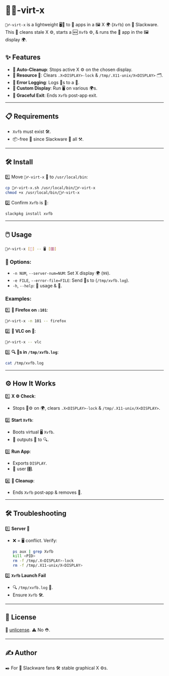 # 🏃‍♂️-virt-x

`🏃‍♂️-virt-x` is a lightweight 🖥️📜 to 🏃 apps in a 🖼️ X 🌍 (`Xvfb`) on 🐧 Slackware. This 📜 cleans stale X ⚙️, starts a 🆕 `Xvfb` ⚙️, & runs the 🏁 app in the 🖼️ display 🌍.

## ✨ Features

- **🧹 Auto-Cleanup**: Stops active X ⚙️ on the chosen display.
- **🚮 Resource 🧹**: Clears `.X<DISPLAY>-lock` & `/tmp/.X11-unix/X<DISPLAY>` 🗂️.
- **📝 Error Logging**: Logs 🛑s to a 📂.
- **🔢 Custom Display**: Run 🖥️ on various 🌍s.
- **🤝 Graceful Exit**: Ends `Xvfb` post-app exit.

---

## 📋 Requirements

- `Xvfb` must exist 🛠️.
- 📦-free 📜 since Slackware 🐧 all ⚒️.

---

## 🛠️ Install

1️⃣ Move `🏃‍♂️-virt-x` 📜 to `/usr/local/bin`:
   ```bash
   cp 🏃‍♂️-virt-x.sh /usr/local/bin/🏃‍♂️-virt-x
   chmod +x /usr/local/bin/🏃‍♂️-virt-x
   ```

2️⃣ Confirm `Xvfb` is 🐧:
   ```bash
   slackpkg install xvfb
   ```

---

## 🖱️ Usage

```bash
🏃‍♂️-virt-x [🔧] -- 🖥️ [🎛️]
```

### 🔧 Options:

- `-n NUM`, `--server-num=NUM`: Set X display 🌍 (`99`).
- `-e FILE`, `--error-file=FILE`: Send 🛑s to (`/tmp/xvfb.log`).
- `-h`, `--help`: 📖 usage & 🛑.

### Examples:

1️⃣ **🏃 Firefox on `:101`**:
   ```bash
   🏃‍♂️-virt-x -n 101 -- firefox
   ```

2️⃣ **🏃 VLC on 🚀**:
   ```bash
   🏃‍♂️-virt-x -- vlc
   ```

3️⃣ **🔍 🛑s in `/tmp/xvfb.log`**:
   ```bash
   cat /tmp/xvfb.log
   ```

---

## ⚙️ How It Works

1️⃣ **X ⚙️ Check**:
   - Stops 🏃⚙️ on 🌍, clears `.X<DISPLAY>-lock` & `/tmp/.X11-unix/X<DISPLAY>`.

2️⃣ **Start `Xvfb`**:
   - Boots virtual 🖥️ `Xvfb`.
   - 📝 outputs 🛑 to 🔍.

3️⃣ **Run App**:
   - Exports `DISPLAY`.
   - 🏃 user 🎛️.

4️⃣ **🧹 Cleanup**:
   - Ends `Xvfb` post-app & removes 🚮.

---

## 🛠️ Troubleshooting

1️⃣ **Server 🛑**
   - ❌ = 🖥️ conflict. Verify:
     ```bash
     ps aux | grep Xvfb
     kill <PID>
     rm -f /tmp/.X<DISPLAY>-lock
     rm -f /tmp/.X11-unix/X<DISPLAY>
     ```

2️⃣ **`Xvfb` Launch Fail**
   - 🔍 `/tmp/xvfb.log` 🛑.
   - Ensure `Xvfb` 🛠️.

---

## 🪪 License

🎁 [unlicense](https://unlicense.org). ⚠️ No ⛑️.

---

## ✍️ Author

✒️ For 🐧 Slackware fans 🛠️ stable graphical X ⚙️s.

